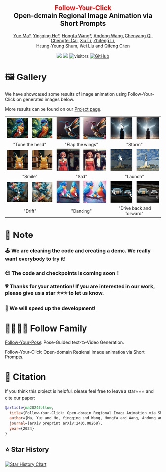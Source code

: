 <div align="center">
<h2><font color="red"> Follow-Your-Click </font></center> <br> <center>Open-domain Regional Image Animation via Short Prompts</h2>

[Yue Ma*](https://mayuelala.github.io/), [Yingqing He*](https://github.com/YingqingHe), [Hongfa Wang*](https://github.com/mayuelala/FollowYourClick), [Andong Wang](https://github.com/mayuelala/FollowYourClick), [Chenyang Qi](https://chenyangqiqi.github.io/), [Chengfei Cai](https://github.com/mayuelala/FollowYourClick), [Xiu Li](https://scholar.google.com/citations?user=Xrh1OIUAAAAJ&hl=zh-CN), [Zhifeng Li](https://scholar.google.com/citations?view_op=list_works&hl=zh-CN&hl=zh-CN&user=VTrRNN4AAAAJ&sortby=pubdate),  
[Heung-Yeung Shum](https://scholar.google.com.hk/citations?user=9akH-n8AAAAJ&hl=en), [Wei Liu](https://scholar.google.com/citations?user=AjxoEpIAAAAJ&hl=zh-CN) and [Qifeng Chen](https://cqf.io)

<a href='https://arxiv.org/abs/2403.08268'><img src='https://img.shields.io/badge/ArXiv-2403.08268-red'></a> 
<a href='https://follow-your-click.github.io/'><img src='https://img.shields.io/badge/Project-Page-Green'></a>  ![visitors](https://visitor-badge.laobi.icu/badge?page_id=mayuelala.FollowYourClick&left_color=green&right_color=red)  [![GitHub](https://img.shields.io/github/stars/mayuelala/FollowYourClick?style=social)](https://github.com/mayuelala/FollowYourClick) 
</div>


# 🖼 Gallery

We have showcased some results of image animation using Follow-Your-Click on generated images below.

More results can be found on our [Project page](https://follow-your-click.github.io/).

<table>
  <tr>
    <td><img src="animation/teaser/1/1.jpg" alt="Image 1"></td>
    <td><img src="animation/teaser/1/1.gif" alt="Animation 1"></td>
    <td><img src="animation/teaser/8/图片2.jpg" alt="Image 2"></td>
    <td><img src="animation/teaser/8/8.gif" alt="Animation 1"></td>
    <td><img src="animation/teaser/storm/图片3.jpg" alt="Image 3"></td>
    <td><img src="animation/teaser/storm/storm.gif" alt="Animation 1"></td>
  </tr>
  <tr>
    <td colspan="2"><center>"Tune the head"</center></td>
    <td colspan="2"><center>"Flap the wings"</center></td>
    <td colspan="2"><center>"Storm"</center></td>
  </tr>
  <tr>
    <td><img src="animation/teaser/3/图片4.jpg" alt="Image 1"></td>
    <td><img src="animation/teaser/3/3.gif" alt="Animation 1"></td>
    <td><img src="animation/teaser/cry/图片5.jpg" alt="Image 2"></td>
    <td><img src="animation/teaser/cry/OFC_16.gif" alt="Animation 1"></td>
    <td><img src="animation/teaser/2/图片6.jpg" alt="Image 3"></td>
    <td><img src="animation/teaser/2/2.gif" alt="Animation 1"></td>
  </tr>
  <tr>
    <td colspan="2"><center>"Smile"</center></td>
    <td colspan="2"><center>"Sad"</center></td>
    <td colspan="2"><center>"Launch"</center></td>
  </tr>
  <tr>
    <td><img src="animation/teaser/7/图片7.jpg" alt="Image 1"></td>
    <td><img src="animation/teaser/7/7.gif" alt="Animation 1"></td>
    <td><img src="animation/teaser/5/图片8.jpg" alt="Image 2"></td>
    <td><img src="animation/teaser/5/5.gif" alt="Animation 1"></td>
    <td><img src="animation/teaser/6/图片9.jpg" alt="Image 3"></td>
    <td><img src="animation/teaser/6/6.gif" alt="Animation 1"></td>
  </tr>
  <tr>
    <td colspan="2"><center>"Drift"</center></td>
    <td colspan="2"><center>"Dancing"</center></td>
    <td colspan="2"><center>"Drive back and forward"</center></td>
  </tr>
</table>


# 📍 Note  
### 🕹 We are cleaning the code and creating a demo. We really want everybody to try it! 
### 😊 The code and checkpoints is coming soon！
### 💗 Thanks for your attention! If you are interested in our work, please give us a star ⭐️⭐️⭐ to let us know.
### 🚀 We will speed up the development! 


# 👨‍👩‍👧‍👦 Follow Family
[Follow-Your-Pose](https://github.com/mayuelala/FollowYourPose): Pose-Guided text-to-Video Generation.

[Follow-Your-Click](https://github.com/mayuelala/FollowYourClick): Open-domain Regional image animation via Short Prompts.
  

# 🎼 Citation 
If you think this project is helpful, please feel free to leave a star⭐️⭐️⭐️ and cite our paper:
```bibtex
@article{ma2024follow,
  title={Follow-Your-Click: Open-domain Regional Image Animation via Short Prompts},
  author={Ma, Yue and He, Yingqing and Wang, Hongfa and Wang, Andong and Qi, Chenyang and Cai, Chengfei and Li, Xiu and Li, Zhifeng and Shum, Heung-Yeung and Liu, Wei and others},
  journal={arXiv preprint arXiv:2403.08268},
  year={2024}
}
``` 

## ⭐️ Star History

[![Star History Chart](https://api.star-history.com/svg?repos=mayuelala/FollowYourClick&type=Date)](https://star-history.com/#mayuelala/FollowYourClick&Date)
